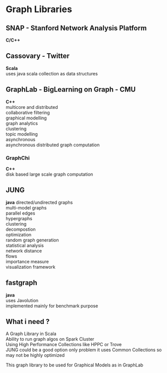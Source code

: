 Graph Libraries
===============

SNAP - Stanford Network Analysis Platform
-----------------------------------------
__C/C++__

Cassovary - Twitter
-------------------
__Scala__  
uses java scala collection as data structures

GraphLab - BigLearning on Graph - CMU
-------------------------------------
__C++__  
multicore and distributed  
collaborative filtering  
graphical modelling  
graph analytics  
clustering  
topic modelling  
asynchronous  
asynchronous distributed graph computation  

### GraphChi
__C++__  
disk based large scale graph computation  

JUNG
----
__java__
directed/undirected graphs  
multi-model graphs  
parallel edges  
hypergraphs  
clustering  
decompostion  
optimization  
random graph generation  
statistical analysis  
network distance  
flows  
importance measure  
visualization framework  

fastgraph
---------
__java__  
uses Javolution  
implemented mainly for benchmark purpose  

What i need ?
-------------
A Graph Library in Scala  
Ability to run graph algos on Spark Cluster  
Using High Performance Collections like HPPC or Trove  
JUNG could be a good option only problem it uses Common Collections so may not be highly optimized  

This graph library to be used for Graphical Models as in GraphLab  